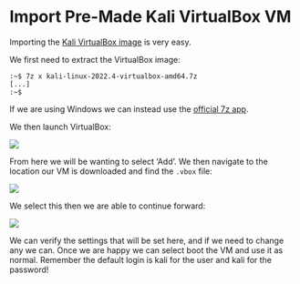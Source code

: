 # Import Pre-Made Kali VirtualBox VM

Importing the [Kali VirtualBox image](https://www.kali.org/get-kali/#kali-virtual-machines) is very easy.

We first need to extract the VirtualBox image:

```
:~$ 7z x kali-linux-2022.4-virtualbox-amd64.7z
[...]
:~$
```

If we are using Windows we can instead use the [official 7z app](https://www.7-zip.org/).

We then launch VirtualBox:

[![](https://www.kali.org/docs/virtualization/import-premade-virtualbox/import-vbox-weekly-1.png)](https://www.kali.org/docs/virtualization/import-premade-virtualbox/import-vbox-weekly-1.png)

From here we will be wanting to select ‘Add’. We then navigate to the location our VM is downloaded and find the `.vbox` file:

[![](https://www.kali.org/docs/virtualization/import-premade-virtualbox/import-vbox-weekly-2.png)](https://www.kali.org/docs/virtualization/import-premade-virtualbox/import-vbox-weekly-2.png)

We select this then we are able to continue forward:

[![](https://www.kali.org/docs/virtualization/import-premade-virtualbox/import-vbox-weekly-3.png)](https://www.kali.org/docs/virtualization/import-premade-virtualbox/import-vbox-weekly-3.png)

We can verify the settings that will be set here, and if we need to change any we can. Once we are happy we can select boot the VM and use it as normal. Remember the default login is kali for the user and kali for the password!
